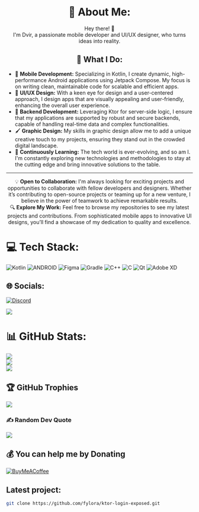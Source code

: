<h1 align="center">💫 About Me:</h1>
<p align="center">
 Hey there! 👋<br>
 I'm Dvir, a passionate mobile developer and UI/UX designer, who turns ideas into reality.
</p>

<h2 align="center">🚀 What I Do:</h2>
<ul>
 <li>📱 <strong>Mobile Development:</strong> Specializing in Kotlin, I create dynamic, high-performance Android applications using Jetpack Compose. My focus is on writing clean, maintainable code for scalable and efficient apps.</li>
 <li>🎨 <strong>UI/UX Design:</strong> With a keen eye for design and a user-centered approach, I design apps that are visually appealing and user-friendly, enhancing the overall user experience.</li>
 <li>💾 <strong>Backend Development:</strong> Leveraging Ktor for server-side logic, I ensure that my applications are supported by robust and secure backends, capable of handling real-time data and complex functionalities.</li>
 <li>🖌️ <strong>Graphic Design:</strong> My skills in graphic design allow me to add a unique creative touch to my projects, ensuring they stand out in the crowded digital landscape.</li>
 <li>🌱 <strong>Continuously Learning:</strong> The tech world is ever-evolving, and so am I. I'm constantly exploring new technologies and methodologies to stay at the cutting edge and bring innovative solutions to the table.</li>
</ul>
<hr>

<p align="center">
 💡 <strong>Open to Collaboration:</strong> I'm always looking for exciting projects and opportunities to collaborate with fellow developers and designers. Whether it’s contributing to open-source projects or teaming up for a new venture, I believe in the power of teamwork to achieve remarkable results.<br>
 🔍 <strong>Explore My Work:</strong> Feel free to browse my repositories to see my latest projects and contributions. From sophisticated mobile apps to innovative UI designs, you’ll find a showcase of my dedication to quality and excellence.
</p>

# 💻 Tech Stack:
![Kotlin](https://img.shields.io/badge/kotlin-%230095D5.svg?style=for-the-badge&logo=kotlin&logoColor=white) ![ANDROID](https://img.shields.io/badge/android-%2320232a.svg?style=for-the-badge&logo=android&logoColor=%a4c639) ![Figma](https://img.shields.io/badge/figma-%23F24E1E.svg?style=for-the-badge&logo=figma&logoColor=white) ![Gradle](https://img.shields.io/badge/Gradle-02303A.svg?style=for-the-badge&logo=Gradle&logoColor=white) ![C++](https://img.shields.io/badge/c++-%2300599C.svg?style=for-the-badge&logo=c%2B%2B&logoColor=white) ![C](https://img.shields.io/badge/c-%2300599C.svg?style=for-the-badge&logo=c&logoColor=white) ![Qt](https://img.shields.io/badge/Qt-%23217346.svg?style=for-the-badge&logo=Qt&logoColor=white) ![Adobe XD](https://img.shields.io/badge/Adobe%20XD-470137?style=for-the-badge&logo=Adobe%20XD&logoColor=#FF61F6)

## 🌐 Socials:
[![Discord](https://img.shields.io/badge/Discord-%237289DA.svg?logo=discord&logoColor=white)](https://discord.gg/https://discord.gg/HMXtmRfQQw) 

[![](https://visitcount.itsvg.in/api?id=fylora&icon=0&color=0)](https://visitcount.itsvg.in)

# 📊 GitHub Stats:
![](https://github-readme-stats.vercel.app/api?username=fylora&theme=dark&hide_border=false&include_all_commits=false&count_private=false)<br/>
![](https://github-readme-streak-stats.herokuapp.com/?user=fylora&theme=dark&hide_border=false)<br/>
![](https://github-readme-stats.vercel.app/api/top-langs/?username=fylora&theme=dark&hide_border=false&include_all_commits=true&count_private=false&layout=compact)

## 🏆 GitHub Trophies
![](https://github-profile-trophy.vercel.app/?username=fylora&theme=radical&no-frame=false&no-bg=true&margin-w=4)

### ✍️ Random Dev Quote
![](https://quotes-github-readme.vercel.app/api?type=horizontal&theme=radical)

## 💰 You can help me by Donating
[![BuyMeACoffee](https://img.shields.io/badge/Buy%20Me%20a%20Coffee-ffdd00?style=for-the-badge&logo=buy-me-a-coffee&logoColor=black)](https://buymeacoffee.com/bidbidapps) 

## Latest project:
```bash
git clone https://github.com/fylora/ktor-login-exposed.git
``` 
